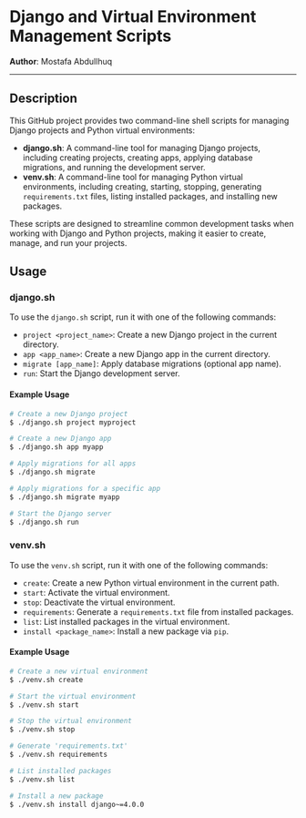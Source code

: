 
# Django and Virtual Environment Management Scripts

**Author**: Mostafa Abdullhuq

---

## Description

This GitHub project provides two command-line shell scripts for managing Django projects and Python virtual environments:

- **django.sh**: A command-line tool for managing Django projects, including creating projects, creating apps, applying database migrations, and running the development server.
- **venv.sh**: A command-line tool for managing Python virtual environments, including creating, starting, stopping, generating `requirements.txt` files, listing installed packages, and installing new packages.

These scripts are designed to streamline common development tasks when working with Django and Python projects, making it easier to create, manage, and run your projects.

## Usage

### **django.sh**

To use the `django.sh` script, run it with one of the following commands:

- `project <project_name>`: Create a new Django project in the current directory.
- `app <app_name>`: Create a new Django app in the current directory.
- `migrate [app_name]`: Apply database migrations (optional app name).
- `run`: Start the Django development server.

#### Example Usage

```bash
# Create a new Django project
$ ./django.sh project myproject

# Create a new Django app
$ ./django.sh app myapp

# Apply migrations for all apps
$ ./django.sh migrate

# Apply migrations for a specific app
$ ./django.sh migrate myapp

# Start the Django server
$ ./django.sh run
```

### **venv.sh**

To use the `venv.sh` script, run it with one of the following commands:

- `create`: Create a new Python virtual environment in the current path.
- `start`: Activate the virtual environment.
- `stop`: Deactivate the virtual environment.
- `requirements`: Generate a `requirements.txt` file from installed packages.
- `list`: List installed packages in the virtual environment.
- `install <package_name>`: Install a new package via `pip`.

#### Example Usage

```bash
# Create a new virtual environment
$ ./venv.sh create

# Start the virtual environment
$ ./venv.sh start

# Stop the virtual environment
$ ./venv.sh stop

# Generate 'requirements.txt'
$ ./venv.sh requirements

# List installed packages
$ ./venv.sh list

# Install a new package
$ ./venv.sh install django~=4.0.0
```